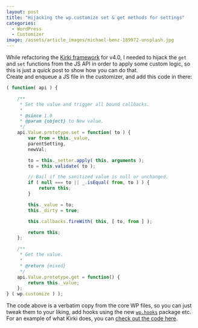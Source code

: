 ```yaml
---
layout: post
title: "Hijacking the wp.customize set & get methods for settings"
categories:
  - WordPress
  - Customizer
image: /assets/article_images/michael-benz-189972-unsplash.jpg
---
```


While refactoring the [Kirki framework](https://aristath.github.io/kirki) for v4.0, I needed to hijack the `get` and `set` functions from the JS API in order to apply some custom logic, so this is just a quick post to show how you can do that.  
Create and enqueue a JS file in the customizer, and add this code in there:

```js
( function( api ) {

	/**
	 * Set the value and trigger all bound callbacks.
	 *
	 * @since 1.0
	 * @param {object} to New value.
	 */
	api.Value.prototype.set = function( to ) {
		var from = this._value,
		parentSetting,
		newVal;

		to = this._setter.apply( this, arguments );
		to = this.validate( to );

		// Bail if the sanitized value is null or unchanged.
		if ( null === to || _.isEqual( from, to ) ) {
			return this;
		}

		this._value = to;
		this._dirty = true;

		this.callbacks.fireWith( this, [ to, from ] );

		return this;
	};

	/**
	 * Get the value.
	 *
	 * @return {mixed}
	 */
	api.Value.prototype.get = function() {
		return this._value;
	};
} ( wp.customize ) );
```

The code above is a verbatim copy from the core WP files, so you can just tweak them to your liking, add hooks using the new [`wp.hooks`](https://wordpress.org/gutenberg/handbook/designers-developers/developers/packages/packages-hooks/) package etc. For an example of what Kirki does, you can [check out the code here](https://github.com/kirki-framework/control-base/blob/63b20a3ac054bb6cdbe9a5e1825039f75b239418/src/assets/scripts/dynamic-control.js#L208-L271).